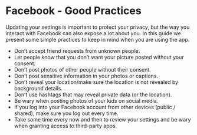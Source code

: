 
# Facebook - Good Practices

Updating your settings is important to protect your privacy, but the way you interact with Facebook can also expose a lot about you. In this guide we present some simple practices to keep in mind when you are using the app.



* Don’t accept friend requests from unknown people.
* Let people know that you don’t want your picture posted without your consent.
* Don’t post photos of other people without their consent.
* Don’t post sensitive information in your photos or captions.
* Don’t reveal your location/make sure the location is not revealed by background details.
* Don’t use hashtags that may reveal private data (or the location).
* Be wary when posting photos of your kids on social media.
* If you log into your Facebook account from other devices (public / shared), make sure you log out every time.
* Take some time every now and then to review your settings and be wary when granting access to third-party apps.


